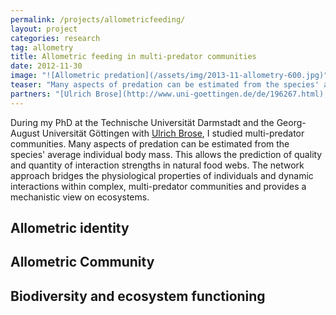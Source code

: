 ```yaml
---
permalink: /projects/allometricfeeding/
layout: project
categories: research
tag: allometry
title: Allometric feeding in multi-predator communities 
date: 2012-11-30
image: "![Allometric predation](/assets/img/2013-11-allometry-600.jpg)"
teaser: "Many aspects of predation can be estimated from the species' average individual body mass. This allows the prediction of quality and quantity of interaction strengths in natural food webs."
partners: "[Ulrich Brose](http://www.uni-goettingen.de/de/196267.html), [Christian Guill](https://www.uni-goettingen.de/de/208287.html), [Gregor Kalinkat](http://www.igb-berlin.de/staff-igb.html?per_page=0&search=lastname&for=kalinkat&show=662), [Björn C. Rall](https://www.uni-goettingen.de/de/192238.html)"
---
```


During my PhD at the Technische Universität Darmstadt and the Georg-August Universität Göttingen with [Ulrich Brose](http://www.uni-goettingen.de/de/196267.html), I studied multi-predator communities. Many aspects of predation can be estimated from the species' average individual body mass. This allows the prediction of quality and quantity of interaction strengths in natural food webs. <!-- more --> The network approach bridges the physiological properties of individuals and dynamic interactions within complex, multi-predator communities and provides a mechanistic view on ecosystems. 

## Allometric identity

## Allometric Community 

## Biodiversity and ecosystem functioning
